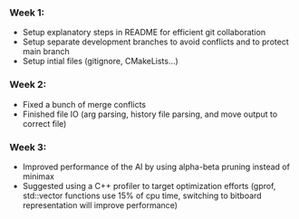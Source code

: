 ### Week 1:
- Setup explanatory steps in README for efficient git collaboration
- Setup separate development branches to avoid conflicts and to protect main branch
- Setup intial files (gitignore, CMakeLists...)
### Week 2:
- Fixed a bunch of merge conflicts
- Finished file IO (arg parsing, history file parsing, and move output to correct file)
### Week 3:
- Improved performance of the AI by using alpha-beta pruning instead of minimax
- Suggested using a C++ profiler to target optimization efforts (gprof, std::vector functions use 15% of cpu time, switching to bitboard representation will improve performance)